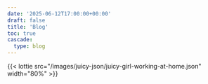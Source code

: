 ```yaml
---
date: '2025-06-12T17:00:00+00:00'
draft: false
title: 'Blog'
toc: true
cascade:
  type: blog
---
```


{{< lottie src="/images/juicy-json/juicy-girl-working-at-home.json" width="80%" >}}
